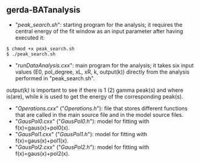 ## gerda-BATanalysis
* "_peak_search.sh_": starting program for the analysis; it requires the central energy of the fit window as an input parameter after having executed it:
```
$ chmod +x peak_search.sh 
$ ./peak_search.sh 
```
* "_runDataAnalysis.cxx_": main program for the analysis; it takes six input values (E0, pol_degree, xL, xR, k, output(k)) directly from the analysis performed in "peak_search.sh".

_output(k)_ is important to see if there is 1 (2) gamma peak(s) and where is(are), while _k_ is used to get the energy of the corresponding peak(s). 
* "_Operations.cxx_" ("_Operations.h_"): file that stores different functions that are called in the main source file and in the model source files.
* "_GausPol0.cxx_" ("_GausPol0.h_"): model for fitting with f(x)=gaus(x)+pol0(x).
* "_GausPol1.cxx_" ("_GausPol1.h_"): model for fitting with f(x)=gaus(x)+pol1(x).
* "_GausPol2.cxx_" ("_GausPol2.h_"): model for fitting with f(x)=gaus(x)+pol2(x).
